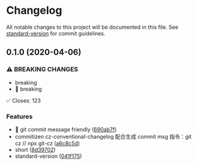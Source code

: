 # Changelog

All notable changes to this project will be documented in this file. See [standard-version](https://github.com/conventional-changelog/standard-version) for commit guidelines.

## 0.1.0 (2020-04-06)


### ⚠ BREAKING CHANGES

* breaking
* 🧨 breaking

✅ Closes: 123

### Features

* 🎸 git commit message friendly ([690ab7f](https://github.com/Tracy-Chang/hexo/commit/690ab7f050bc245117eac57db1ee9925cab07f17))
* commitizen cz-conventional-changelog 配合生成 commit msg 指令：git cz // npx git-cz ([a6c8c5d](https://github.com/Tracy-Chang/hexo/commit/a6c8c5db60cc12d0dd780e8a2da3322bb4f60902))
* short ([8d39702](https://github.com/Tracy-Chang/hexo/commit/8d397026f9121d05ef7d77d0af41a720b303b539))
* standard-version ([041f175](https://github.com/Tracy-Chang/hexo/commit/041f175f936a65bac2bdf2194a60abcfbf34a521))

